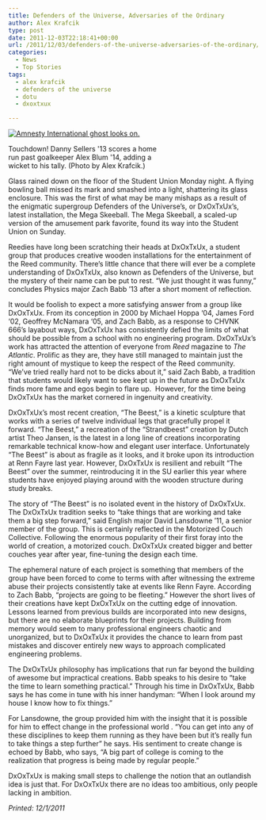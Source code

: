 ```yaml
---
title: Defenders of the Universe, Adversaries of the Ordinary
author: Alex Krafcik
type: post
date: 2011-12-03T22:18:41+00:00
url: /2011/12/03/defenders-of-the-universe-adversaries-of-the-ordinary/
categories:
  - News
  - Top Stories
tags:
  - alex krafcik
  - defenders of the universe
  - dotu
  - dxoxtxux

---
```

<div id="attachment_1047" style="width: 310px" class="wp-caption alignright">
  <a href="https://i1.wp.com/www.reedquest.org/wp-content/uploads/2011/12/289744_244947512234269_235923216470032_648162_1236586740_o.jpg"><img class="size-medium wp-image-1047" title="Touchdown!" src="https://i0.wp.com/www.reedquest.org/wp-content/uploads/2011/12/289744_244947512234269_235923216470032_648162_1236586740_o-300x200.jpg?resize=300%2C200" alt="Amnesty International ghost looks on." data-recalc-dims="1" /></a>
  
  <p class="wp-caption-text">
    Touchdown! Danny Sellers '13 scores a home run past goalkeeper Alex Blum '14, adding a wicket to his tally. (Photo by Alex Krafcik.)
  </p>
</div>

Glass rained down on the floor of the Student Union Monday night. A flying bowling ball missed its mark and smashed into a light, shattering its glass enclosure. This was the first of what may be many mishaps as a result of the enigmatic supergroup Defenders of the Universe’s, or DxOxTxUx’s, latest installation, the Mega Skeeball. The Mega Skeeball, a scaled-up version of the amusement park favorite, found its way into the Student Union on Sunday.

Reedies have long been scratching their heads at DxOxTxUx, a student group that produces creative wooden installations for the entertainment of the Reed community. There’s little chance that there will ever be a complete understanding of DxOxTxUx, also known as Defenders of the Universe, but the mystery of their name can be put to rest. “We just thought it was funny,” concludes Physics major Zach Babb ’13 after a short moment of reflection.

It would be foolish to expect a more satisfying answer from a group like DxOxTxUx. From its conception in 2000 by Michael Hoppa ‘04, James Ford ‘02, Geoffrey McNamara ‘05, and Zach Babb, as a response to CHVNK 666’s layabout ways, DxOxTxUx has consistently defied the limits of what should be possible from a school with no engineering program. DxOxTxUx’s work has attracted the attention of everyone from _Reed_ magazine to _The Atlantic_. Prolific as they are, they have still managed to maintain just the right amount of mystique to keep the respect of the Reed community. “We’ve tried really hard not to be dicks about it,” said Zach Babb, a tradition that students would likely want to see kept up in the future as DxOxTxUx finds more fame and egos begin to flare up.  However, for the time being DxOxTxUx has the market cornered in ingenuity and creativity.

DxOxTxUx’s most recent creation, “The Beest,” is a kinetic sculpture that works with a series of twelve individual legs that gracefully propel it forward. “The Beest,” a recreation of the “Strandbeest” creation by Dutch artist Theo Jansen, is the latest in a long line of creations incorporating remarkable technical know-how and elegant user interface. Unfortunately “The Beest” is about as fragile as it looks, and it broke upon its introduction at Renn Fayre last year. However, DxOxTxUx is resilient and rebuilt “The Beest” over the summer, reintroducing it in the SU earlier this year where students have enjoyed playing around with the wooden structure during study breaks.

The story of “The Beest” is no isolated event in the history of DxOxTxUx. The DxOxTxUx tradition seeks to “take things that are working and take them a big step forward,” said English major David Lansdowne ’11, a senior member of the group. This is certainly reflected in the Motorized Couch Collective. Following the enormous popularity of their first foray into the world of creation, a motorized couch. DxOxTxUx created bigger and better couches year after year, fine-tuning the design each time.

The ephemeral nature of each project is something that members of the group have been forced to come to terms with after witnessing the extreme abuse their projects consistently take at events like Renn Fayre. According to Zach Babb, “projects are going to be fleeting.” However the short lives of their creations have kept DxOxTxUx on the cutting edge of innovation. Lessons learned from previous builds are incorporated into new designs, but there are no elaborate blueprints for their projects. Building from memory would seem to many professional engineers chaotic and unorganized, but to DxOxTxUx it provides the chance to learn from past mistakes and discover entirely new ways to approach complicated engineering problems.

The DxOxTxUx philosophy has implications that run far beyond the building of awesome but impractical creations. Babb speaks to his desire to “take the time to learn something practical.” Through his time in DxOxTxUx, Babb says he has come in tune with his inner handyman: “When I look around my house I know how to fix things.”

For Lansdowne, the group provided him with the insight that it is possible for him to effect change in the professional world . “You can get into any of these disciplines to keep them running as they have been but it’s really fun to take things a step further” he says. His sentiment to create change is echoed by Babb, who says, “A big part of college is coming to the realization that progress is being made by regular people.”

DxOxTxUx is making small steps to challenge the notion that an outlandish idea is just that. For DxOxTxUx there are no ideas too ambitious, only people lacking in ambition.

_Printed: 12/1/2011_

&nbsp;

&nbsp;

&nbsp;

&nbsp;